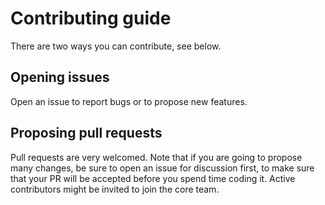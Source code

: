 # Contributing guide
There are two ways you can contribute, see below.

## Opening issues
Open an issue to report bugs or to propose new features.

## Proposing pull requests
Pull requests are very welcomed. Note that if you are going to propose many changes, be sure to open an issue for discussion first, to make sure that your PR will be accepted before you spend time coding it.
Active contributors might be invited to join the core team.
